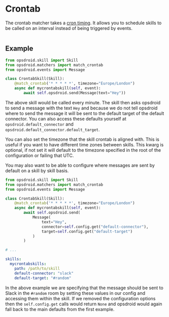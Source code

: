 # Crontab

The crontab matcher takes a [cron timing](https://en.wikipedia.org/wiki/Cron). It allows you to schedule skills to be called on an interval instead of being triggered by events.

```{autofunction} opsdroid.matchers.match_crontab
```

## Example

```python
from opsdroid.skill import Skill
from opsdroid.matchers import match_crontab
from opsdroid.events import Message

class CrontabSkill(Skill):
    @match_crontab('* * * * *', timezone="Europe/London")
    async def mycrontabskill(self, event):
        await self.opsdroid.send(Message(text="Hey"))
```

The above skill would be called every minute. The skill then asks opsdroid to send a message with the text `Hey` and because we do not tell opsdroid where to send the message it will be sent to the default target of the default connector. You can also access these defaults yourself at `opsdroid.default_connector` and `opsdroid.default_connector.default_target`.

You can also set the timezone that the skill crontab is aligned with. This is useful if you want to have different time zones between skills. This kwarg is optional, if not set it will default to the timezone specified in the root of the configuration or failing that UTC.

You may also want to be able to configure where messages are sent by default on a skill by skill basis.

```python
from opsdroid.skill import Skill
from opsdroid.matchers import match_crontab
from opsdroid.events import Message

class CrontabSkill(Skill):
    @match_crontab('* * * * *', timezone="Europe/London")
    async def mycrontabskill(self, event):
        await self.opsdroid.send(
            Message(
                text="Hey",
                connector=self.config.get("default-connector"),
                target=self.config.get("default-target")
            )
        )
```

```yaml
# ...

skills:
  mycrontabskills:
    path: /path/to/skill
    default-connector: "slack"
    default-target: "#random"
```

In the above example we are specifying that the message should be sent to Slack in the `#random` room by setting these values in our config and accessing them within the skill. If we removed the configuration options then the `self.config.get` calls would return `None` and opsdroid would again fall back to the main defaults from the first example.
